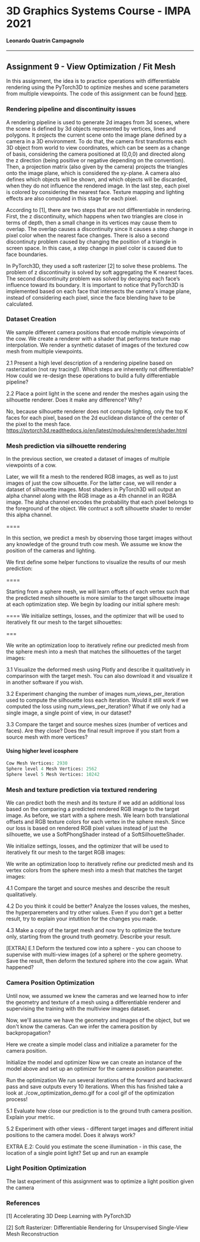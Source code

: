 # 3D Graphics Systems Course - IMPA 2021

#### Leonardo Quatrin Campagnolo

---------

## Assignment 9 - View Optimization / Fit Mesh

In this assignment, the idea is to practice operations with differentiable rendering using the PyTorch3D to optimize meshes and scene parameters from multiple viewpoints. The code of this assignment can be found [here](https://github.com/lquatrin/i3d21/blob/main/code/a9/Assignment9.ipynb).

### Rendering pipeline and discontinuity issues

A rendering pipeline is used to generate 2d images from 3d scenes, where the scene is defined by 3d objects represented by vertices, lines and polygons. It projects the current scene onto the image plane defined by a camera in a 3D environment. To do that, the camera first transforms each 3D object from world to view coordinates, which can be seem as a change of basis, considering the camera positioned at (0,0,0) and directed along the z direction (being positive or negative depending on the convention). Then, a projection matrix (also given by the camera) projects the triangles onto the image plane, which is considered the xy-plane. A camera also defines which objects will be shown, and which objects will be discarded, when they do not influence the rendered image. In the last step, each pixel is colored by considering the nearest face. Texture mapping and lighting effects are also computed in this stage for each pixel.

According to [1], there are two steps that are not differentiable in rendering. First, the z discontinuity, which happens when two triangles are close in terms of depth, then a small change in its vertices may cause them to overlap. The overlap causes a discontinuity since it causes a step change in pixel color when the nearest face changes. There is also a second discontinuty problem caused by changing the position of a triangle in screen space. In this case, a step change in pixel color is caused due to face boundaries.

In PyTorch3D, they used a soft rasterizer [2] to solve these problems. The problem of z discontinuity is solved by soft aggregating the K nearest faces. The second discontinuity problem was solved by decaying each face’s influence toward its boundary. It is important to notice that PyTorch3D is implemented based on each face that intersects the camera's image plane, instead of considering each pixel, since the face blending have to be calculated.

### Dataset Creation

We sample different camera positions that encode multiple viewpoints of the cow. We create a renderer with a shader that performs texture map interpolation. We render a synthetic dataset of images of the textured cow mesh from multiple viewpoints.


2.1 Present a high level description of a rendering pipeline based on rasterization (not ray tracing!). Which steps are inherently not differentiable? How could we re-design these operations to build a fully differentiable pipeline?

2.2 Place a point light in the scene and render the meshes again using the silhouette renderer. Does it make any difference? Why?

No, because silhouette renderer does not compute lighting, only the top K faces for each pixel, based on the 2d euclidean distance of the center of the pixel to the mesh face. https://pytorch3d.readthedocs.io/en/latest/modules/renderer/shader.html

### Mesh prediction via silhouette rendering

In the previous section, we created a dataset of images of multiple viewpoints of a cow.

Later, we will fit a mesh to the rendered RGB images, as well as to just images of just the cow silhouette. For the latter case, we will render a dataset of silhouette images. Most shaders in PyTorch3D will output an alpha channel along with the RGB image as a 4th channel in an RGBA image. The alpha channel encodes the probability that each pixel belongs to the foreground of the object. We contruct a soft silhouette shader to render this alpha channel.

====

In this section, we predict a mesh by observing those target images without any knowledge of the ground truth cow mesh. We assume we know the position of the cameras and lighting.

We first define some helper functions to visualize the results of our mesh prediction:

====

Starting from a sphere mesh, we will learn offsets of each vertex such that the predicted mesh silhouette is more similar to the target silhouette image at each optimization step. We begin by loading our initial sphere mesh:

====
We initialize settings, losses, and the optimizer that will be used to iteratively fit our mesh to the target silhouettes:

===

We write an optimization loop to iteratively refine our predicted mesh from the sphere mesh into a mesh that matches the sillhouettes of the target images:

3.1 Visualize the deformed mesh using Plotly and describe it qualitatively in comparinson with the target mesh. You can also download it and visualize it in another software if you wish.

3.2 Experiment changing the number of images num_views_per_iteration used to compute the silhouette loss each iteration. Would it still work if we computed the loss using num_views_per_iteration? What if we only had a single image, a single point of view, in our dataset?

3.3 Compare the target and source meshes sizes (number of vertices and faces). Are they close? Does the final result improve if you start from a source mesh with more vertices?


#### Using higher level icosphere 

```python
Cow Mesh Vertices: 2930
Sphere level 4 Mesh Vertices: 2562
Sphere level 5 Mesh Vertices: 10242
```

### Mesh and texture prediction via textured rendering

We can predict both the mesh and its texture if we add an additional loss based on the comparing a predicted rendered RGB image to the target image. As before, we start with a sphere mesh. We learn both translational offsets and RGB texture colors for each vertex in the sphere mesh. Since our loss is based on rendered RGB pixel values instead of just the silhouette, we use a SoftPhongShader instead of a SoftSilhouetteShader.


We initialize settings, losses, and the optimizer that will be used to iteratively fit our mesh to the target RGB images:


We write an optimization loop to iteratively refine our predicted mesh and its vertex colors from the sphere mesh into a mesh that matches the target images:


4.1 Compare the target and source meshes and describe the result qualitatively.

4.2 Do you think it could be better? Analyze the losses values, the meshes, the hyperparemeters and try other values. Even if you don't get a better result, try to explain your intutition for the changes you made.

4.3 Make a copy of the target mesh and now try to optimize the texture only, starting from the ground truth geometry. Describe your result.

[EXTRA] E.1 Deform the textured cow into a sphere - you can choose to supervise with multi-view images (of a sphere) or the sphere geometry. Save the result, then deform the textured sphere into the cow again. What happened?




### Camera Position Optimization

Until now, we assumed we knew the cameras and we learned how to infer the geometry and texture of a mesh using a differentiable renderer and supervising the training with the multiview images dataset.

Now, we'll assume we have the geometry and images of the object, but we don't know the cameras. Can we infer the camera position by backpropagation?

Here we create a simple model class and initialize a parameter for the camera position.

Initialize the model and optimizer
Now we can create an instance of the model above and set up an optimizer for the camera position parameter.

Run the optimization
We run several iterations of the forward and backward pass and save outputs every 10 iterations. When this has finished take a look at ./cow_optimization_demo.gif for a cool gif of the optimization process!

5.1 Evaluate how close our prediction is to the ground truth camera position. Explain your metric.

5.2 Experiment with other views - different target images and different initial positions to the camera model. Does it always work?

EXTRA E.2: Could you estimate the scene illumination - in this case, the location of a single point light? Set up and run an example

### Light Position Optimization

The last experiment of this assignment was to optimize a light position given the camera 


### References

[1] Accelerating 3D Deep Learning with PyTorch3D

[2] Soft Rasterizer: Differentiable Rendering for Unsupervised Single-View Mesh Reconstruction